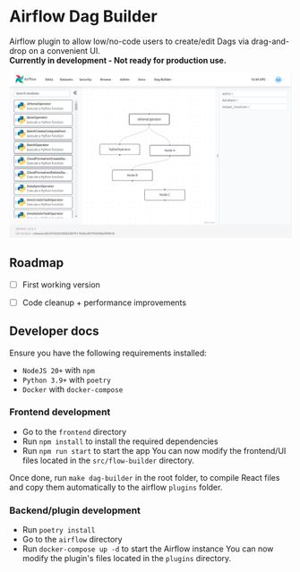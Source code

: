 
# Airflow Dag Builder

Airflow plugin to allow low/no-code users to create/edit Dags via drag-and-drop on a convenient UI. <br>
**Currently in development - Not ready for production use.**

![](./docs/images/ui_screenshot.png)

## Roadmap
- [ ] First working version
- [ ] Code cleanup + performance improvements


## Developer docs

Ensure you have the following requirements installed:
- `NodeJS 20+` with `npm`
- `Python 3.9+` with `poetry`
- `Docker` with `docker-compose`

### Frontend development
- Go to the `frontend` directory
- Run `npm install` to install the required dependencies
- Run `npm run start` to start the app
You can now modify the frontend/UI files located in the `src/flow-builder` directory.

Once done, run `make dag-builder` in the root folder, to compile React files and copy them automatically to the airflow `plugins` folder.

### Backend/plugin development
- Run `poetry install`
- Go to the `airflow` directory
- Run `docker-compose up -d` to start the Airflow instance
You can now modify the plugin's files located in the `plugins` directory.

